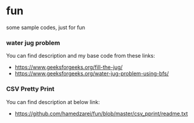 # fun
some sample codes, just for fun

### water jug problem
You can find description and my base code from these links:

* https://www.geeksforgeeks.org/fill-the-jug/
* https://www.geeksforgeeks.org/water-jug-problem-using-bfs/

### CSV Pretty Print
You can find description at below link:

* https://github.com/hamedzarei/fun/blob/master/csv_pprint/readme.txt
